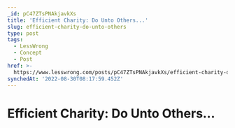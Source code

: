 ```yaml
---
_id: pC47ZTsPNAkjavkXs
title: 'Efficient Charity: Do Unto Others...'
slug: efficient-charity-do-unto-others
type: post
tags:
  - LessWrong
  - Concept
  - Post
href: >-
  https://www.lesswrong.com/posts/pC47ZTsPNAkjavkXs/efficient-charity-do-unto-others
synchedAt: '2022-08-30T08:17:59.452Z'
---
```


# Efficient Charity: Do Unto Others…
